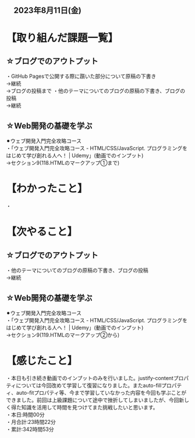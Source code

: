 ## 　2023年8月11日(金)
# 【取り組んだ課題一覧】
## ☆ブログでのアウトプット
・GitHub Pagesで公開する際に躓いた部分について原稿の下書き<br>
→継続<br>
→ブログの投稿まで
・他のテーマについてのブログの原稿の下書き、ブログの投稿<br>
→継続<br>
## ☆Web開発の基礎を学ぶ
⚫︎ウェブ開発入門完全攻略コース<br>
・「ウェブ開発入門完全攻略コース - HTML/CSS/JavaScript. プログラミングをはじめて学び創れる人へ！ | Udemy」(動画でのインプット)<br>
→セクション9(118.HTMLのマークアップ①まで)<br>
# 【わかったこと】
・
# 【次やること】
## ☆ブログでのアウトプット
・他のテーマについてのブログの原稿の下書き、ブログの投稿<br>
→継続<br>
## ☆Web開発の基礎を学ぶ
⚫︎ウェブ開発入門完全攻略コース<br>
・「ウェブ開発入門完全攻略コース - HTML/CSS/JavaScript. プログラミングをはじめて学び創れる人へ！ | Udemy」(動画でのインプット)<br>
→セクション9(119.HTMLのマークアップ②から)<br>
# 【感じたこと】
・本日も引き続き動画でのインプットのみを行いました。justify-contentプロパティについては今回改めて学習して復習になりました。またauto-fillプロパティ、auto-fitプロパティ等、今まで学習していなかった内容を今回も学ぶことができました。前回は上級課題について途中で挫折してしまいましたが、今回新しく得た知識を活用して時間を見つけてまた挑戦したいと思います。<br>
・本日:時間00分<br>
・月合計:23時間22分<br>
・累計:342時間53分<br>
